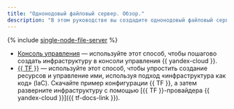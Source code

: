 ```yaml
---
title: "Однонодовый файловый сервер. Обзор."
description: "В этом руководстве вы создадите однонодовый файловый сервер NFS с помощью пакета программ Samba и сетевой инфраструктуры {{ vpc-full-name }}. Сервер разместится на виртуальной машине Ubuntu, а подключаться к нему можно будет с компьютеров на Linux, macOS и Windows."
---
```


{% include [single-node-file-server](../../../_tutorials/archive/single-node-file-server.md) %}

* [Консоль управления](console.md) — используйте этот способ, чтобы пошагово создать инфраструктуру в консоли управления {{ yandex-cloud }}.
* [{{ TF }}](terraform.md) — используйте этот способ, чтобы упростить создание ресурсов и управление ими, используя подход «инфраструктура как код» (IaC). Скачайте пример конфигурации {{ TF }}, а затем разверните инфраструктуру с помощью [{{ TF }}-провайдера {{ yandex-cloud }}]({{ tf-docs-link }}).